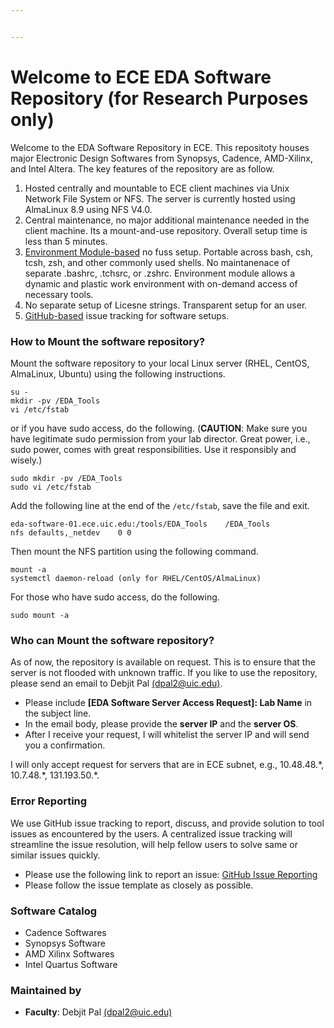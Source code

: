 ```yaml
---


---
```


<h1 id="welcome-to-ece-eda-software-repository-for-research-purposes-only">Welcome to ECE EDA Software Repository (for Research Purposes only)</h1>
<p>Welcome to the EDA Software Repository in ECE. This repositoty houses major Electronic Design Softwares from Synopsys, Cadence, AMD-Xilinx, and Intel Altera. The key features of the repository are as follow.</p>
<ol>
<li>Hosted centrally and mountable to ECE client machines via Unix Network File System or NFS. The server is currently hosted using AlmaLinux 8.9 using NFS V4.0.</li>
<li>Central maintenance, no major additional maintenance needed in the client machine. Its a mount-and-use repository. Overall setup time is less than 5 minutes.</li>
<li><a href="https://modules.sourceforge.net/">Environment Module-based</a> no fuss setup. Portable across bash, csh, tcsh, zsh, and other commonly used shells. No maintanenace of separate .bashrc, .tchsrc, or .zshrc. Environment module allows a dynamic and plastic work environment with on-demand access of necessary tools.</li>
<li>No separate setup of Licesne strings. Transparent setup for an user.</li>
<li><a href="https://github.com/achieve-lab/eda_software_server/issues">GitHub-based</a> issue tracking for software setups.</li>
</ol>
<h3 id="how-to-mount-the-software-repository">How to Mount the software repository?</h3>
<p>Mount the software repository to your local Linux server (RHEL, CentOS, AlmaLinux, Ubuntu) using the following instructions.</p>
<pre><code>su - 
mkdir -pv /EDA_Tools
vi /etc/fstab
</code></pre>
<p>or if you have sudo access, do the following. (<strong>CAUTION</strong>: Make sure you have legitimate sudo permission from your lab director. Great power, i.e., sudo power, comes with great responsibilities. Use it responsibly and wisely.)</p>
<pre><code>sudo mkdir -pv /EDA_Tools
sudo vi /etc/fstab
</code></pre>
<p>Add the following line at the end of the <code>/etc/fstab</code>, save the file and exit.</p>
<pre><code>eda-software-01.ece.uic.edu:/tools/EDA_Tools    /EDA_Tools          nfs defaults,_netdev    0 0
</code></pre>
<p>Then mount the NFS partition using the following command.</p>
<pre><code>mount -a
systemctl daemon-reload (only for RHEL/CentOS/AlmaLinux)
</code></pre>
<p>For those who have sudo access, do the following.</p>
<pre><code>sudo mount -a
</code></pre>
<h3 id="who-can-mount-the-software-repository">Who can Mount the software repository?</h3>
<p>As of now, the repository is available on request. This is to ensure that the server is not flooded with unknown traffic. If  you like to use the repository, please send an email to Debjit Pal <a href="mailto:dpal2@uic.edu">(dpal2@uic.edu)</a>.</p>
<ul>
<li>Please include <strong>[EDA Software Server Access Request]: Lab Name</strong> in the subject line.</li>
<li>In the email body, please provide the <strong>server IP</strong> and the <strong>server OS</strong>.</li>
<li>After I receive your request, I will whitelist the server IP and will send you a confirmation.</li>
</ul>
<p>I will only accept request for servers that are in ECE subnet, e.g., 10.48.48.*, 10.7.48.*, 131.193.50.*.</p>
<h3 id="error-reporting">Error Reporting</h3>
<p>We use GitHub  issue tracking to report, discuss, and provide solution to tool issues as encountered by the users. A centralized issue tracking will streamline the issue resolution, will help fellow users to solve same or similar issues quickly.</p>
<ul>
<li>Please use the following link to report an issue: <a href="https://github.com/achieve-lab/eda_software_server/issues">GitHub Issue Reporting</a></li>
<li>Please follow the issue template as closely as possible.</li>
</ul>
<h3 id="software-catalog">Software Catalog</h3>
<ul>
<li>Cadence Softwares</li>
<li>Synopsys Software</li>
<li>AMD Xilinx Softwares</li>
<li>Intel Quartus Software</li>
</ul>
<h3 id="maintained-by">Maintained by</h3>
<ul>
<li><strong>Faculty</strong>: Debjit Pal <a href="mailto:dpal2@uic.edu">(dpal2@uic.edu)</a></li>
</ul>

